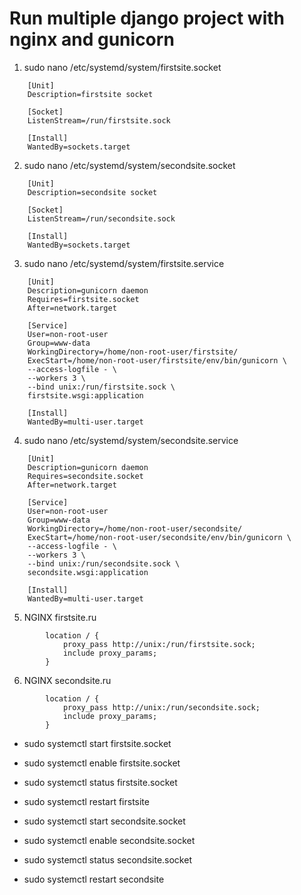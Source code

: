 # Run multiple django project with nginx and gunicorn

1. sudo nano /etc/systemd/system/firstsite.socket
```
    [Unit]
    Description=firstsite socket
    
    [Socket]
    ListenStream=/run/firstsite.sock
    
    [Install]
    WantedBy=sockets.target
```
2. sudo nano /etc/systemd/system/secondsite.socket
```
    [Unit]
    Description=secondsite socket
    
    [Socket]
    ListenStream=/run/secondsite.sock
    
    [Install]
    WantedBy=sockets.target
```
3. sudo nano /etc/systemd/system/firstsite.service
```
    [Unit]
    Description=gunicorn daemon
    Requires=firstsite.socket
    After=network.target
    
    [Service]
    User=non-root-user
    Group=www-data
    WorkingDirectory=/home/non-root-user/firstsite/
    ExecStart=/home/non-root-user/firstsite/env/bin/gunicorn \
    --access-logfile - \
    --workers 3 \
    --bind unix:/run/firstsite.sock \
    firstsite.wsgi:application
    
    [Install]
    WantedBy=multi-user.target
```
4. sudo nano /etc/systemd/system/secondsite.service
```
    [Unit]
    Description=gunicorn daemon
    Requires=secondsite.socket
    After=network.target
    
    [Service]
    User=non-root-user
    Group=www-data
    WorkingDirectory=/home/non-root-user/secondsite/
    ExecStart=/home/non-root-user/secondsite/env/bin/gunicorn \
    --access-logfile - \
    --workers 3 \
    --bind unix:/run/secondsite.sock \
    secondsite.wsgi:application
    
    [Install]
    WantedBy=multi-user.target
```
5. NGINX firstsite.ru
```
        location / {
            proxy_pass http://unix:/run/firstsite.sock; 
            include proxy_params;
        }
```
6. NGINX secondsite.ru
```
        location / {
            proxy_pass http://unix:/run/secondsite.sock; 
            include proxy_params;
        }
```

- sudo systemctl start firstsite.socket
- sudo systemctl enable firstsite.socket
- sudo systemctl status firstsite.socket
- sudo systemctl restart firstsite

- sudo systemctl start secondsite.socket
- sudo systemctl enable secondsite.socket
- sudo systemctl status secondsite.socket
- sudo systemctl restart secondsite

